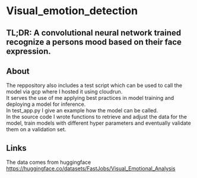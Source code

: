 # Visual_emotion_detection


## TL;DR: A convolutional neural network trained recognize a persons mood based on their face expression.

## About <br>
The reppository also includes a test script which can be used to call the model via gcp where I hosted it using cloudrun. <br>
It serves the use of me applying best practices in model training and deploying a model for inference. <br>
In test_app.py I give an example how the model can be called.  <br>
In the source code I wrote functions to retrieve and adjust the data for the model, train models with different hyper parameters and eventually validate them on a validation set.

## Links
The data comes from huggingface https://huggingface.co/datasets/FastJobs/Visual_Emotional_Analysis
